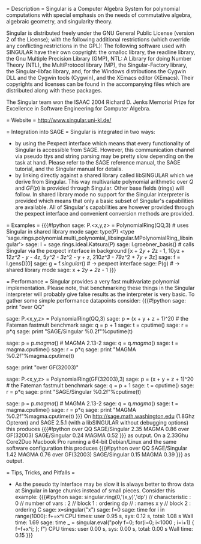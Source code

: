 = Description =
Singular is a Computer Algebra System for polynomial computations with special emphasis on the needs of commutative algebra, algebraic geometry, and singularity theory. 

Singular is distributed freely under the GNU General Public License (version 2 of the License); with the following additional restrictions (which override any conflicting restrictions in the GPL):
The following software used with SINGULAR have their own copyright: the omalloc library, the readline library, the Gnu Multiple Precision Library (GMP), NTL: A Library for doing Number Theory (NTL), the MultiProtocol library (MP), the Singular-Factory library, the Singular-libfac library, and, for the Windows distributions the Cygwin DLL and the Cygwin tools (Cygwin), and the XEmacs editor (XEmacs).
Their copyrights and licenses can be found in the accompanying files which are distributed along with these packages.

The Singular team won the ISAAC 2004 Richard D. Jenks Memorial Prize for Excellence in Software Engineering for Computer Algebra. 

= Website =
http://www.singular.uni-kl.de/

= Integration into SAGE =
Singular is integrated in two ways:
 * by using the Pexpect interface which means that every functionality of Singular is accessible from SAGE. However, this communication channel via pseudo ttys and string parsing may be pretty slow depending on the task at hand. Please refer to the SAGE reference manual, the SAGE tutorial, and the Singular manual for details.
 * by linking directly against a shared library called libSINGULAR which we derive from Singular. This way multivariate polynomial arithmetic over $Q$ and $GF(p)$ is provided through Singular. Other base fields (rings) will follow. In shared library mode no support for the Singular interpreter is provided which means that only a basic subset of Singular's capabilities are available. All of Singular's capabilities are however provided through the pexpect interface and convenient conversion methods are provided.

= Examples =
{{{#!python
sage: P.<x,y,z> = PolynomialRing(QQ,3) # uses Singular in shared library mode
sage: type(P)
<type 'sage.rings.polynomial.multi_polynomial_libsingular.MPolynomialRing_libsingular'>
sage: I = sage.rings.ideal.Katsura(P)
sage: I.groebner_basis() # calls Singular via the  pexpect interface in background
[x + 2*y + 2*z - 1, 10*y*z + 12*z^2 - y - 4*z, 5*y^2 - 3*z^2 - y + z, 210*z^3 - 79*z^2 + 7*y + 3*z]
sage: f = I.gens()[0]
sage: g = f._singular_() # -> pexpect interface
sage: P(g) # -> shared library mode
sage: x + 2*y + 2*z - 1
}}}

= Performance =
Singular provides a very fast multivariate polynomial implementation. Please note, that benchmarking these things in the Singular interpreter will probably give false results as the interpreter is very basic. To gather some simple performance datapoints consider:
{{{#!python
sage: print "over QQ"

sage: P.<x,y,z> = PolynomialRing(QQ,3)
sage: p = (x + y + z + 1)^20 # the Fateman fastmult benchmark
sage: q = p + 1
sage: t = cputime()
sage: r = p*q
sage: print "SAGE/Singular %0.2f"%cputime(t)

sage: p = p._magma_() # MAGMA 2.13-2
sage: q = q._magma_()
sage: t = magma.cputime()
sage: r = p*q
sage: print "MAGMA         %0.2f"%magma.cputime(t)

sage: print "over GF(32003)"

sage: P.<x,y,z> = PolynomialRing(GF(32003),3)
sage: p = (x + y + z + 1)^20 # the Fateman fastmult benchmark
sage: q = p + 1
sage: t = cputime()
sage: r = p*q
sage: print "SAGE/Singular %0.2f"%cputime(t)

sage: p = p._magma_() # MAGMA 2.13-2
sage: q = q._magma_()
sage: t = magma.cputime()
sage: r = p*q
sage: print "MAGMA         %0.2f"%magma.cputime(t)
}}}
On http://sage.math.washington.edu (1.8Ghz Opteron) and SAGE 2.5.1 (with a libSINGULAR without debugging options) this produces 
{{{#!python
over QQ
SAGE/Singular 2.35
MAGMA         0.86
over GF(32003)
SAGE/Singular 0.24
MAGMA         0.52
}}}
as output. On a 2.33Ghu Core2Duo Macbook Pro running a 64-bit Debian/Linux and the same software configuration this produces
{{{#!python
over QQ
SAGE/Singular 1.42
MAGMA         0.76
over GF(32003)
SAGE/Singular 0.15
MAGMA         0.39
}}}
as output.

= Tips, Tricks, and Pitfalls =
 * As the pseudo tty interface may be slow it is always better to throw data at Singular in large chunks instead of small pieces. Consider this example:
{{{#!python
sage: singular.ring(0,'(x,y)','dp')
//   characteristic : 0
//   number of vars : 2
//        block   1 : ordering dp
//                  : names    x y
//        block   2 : ordering C
sage: x=singular("x")
sage: f=0
sage: time for i in range(1000): f+=x^i
CPU times: user 0.95 s, sys: 0.12 s, total: 1.08 s
Wall time: 1.69
sage: time _ = singular.eval("poly f=0; for(i=0; i<1000 ; i=i+1) { f=f+x^i; }; f")
CPU times: user 0.00 s, sys: 0.00 s, total: 0.00 s
Wall time: 0.15
}}}
